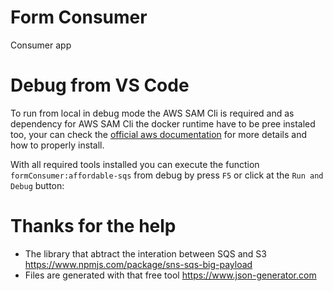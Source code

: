 # Form Consumer

Consumer app

# Debug from VS Code

To run from local in debug mode the AWS SAM Cli is required and as dependency for AWS SAM Cli the docker runtime have to be pree instaled too, your can check the [official aws documentation]([https://link](https://docs.aws.amazon.com/serverless-application-model/latest/developerguide/serverless-sam-cli-install.html)) for more details and how to properly install.

With all required tools installed you can execute the function `formConsumer:affordable-sqs` from debug by press `F5` or click at the `Run and Debug` button:

# Thanks for the help

- The library that abtract the interation between SQS and S3 https://www.npmjs.com/package/sns-sqs-big-payload
- Files are generated with that free tool https://www.json-generator.com